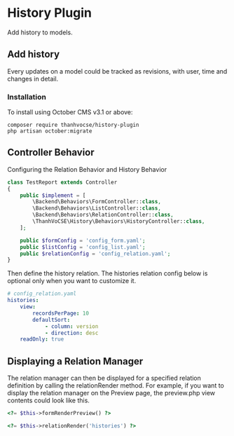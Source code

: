 # History Plugin

Add history to models.

## Add history

Every updates on a model could be tracked as revisions, with user, time and changes in detail.

### Installation

To install using October CMS v3.1 or above:

```
composer require thanhvocse/history-plugin
php artisan october:migrate
```

## Controller Behavior

Configuring the Relation Behavior and History Behavior

```php
class TestReport extends Controller
{
    public $implement = [
        \Backend\Behaviors\FormController::class,
        \Backend\Behaviors\ListController::class,
        \Backend\Behaviors\RelationController::class,
        \ThanhVoCSE\History\Behaviors\HistoryController::class,
    ];

    public $formConfig = 'config_form.yaml';
    public $listConfig = 'config_list.yaml';
    public $relationConfig = 'config_relation.yaml';
}
```

Then define the history relation. The histories relation config below is optional only when you want to customize it.

```yaml
# config_relation.yaml
histories:
    view:
        recordsPerPage: 10
        defaultSort:
            - column: version
            - direction: desc
    readOnly: true
```

## Displaying a Relation Manager
The relation manager can then be displayed for a specified relation definition by calling the relationRender method. For example, if you want to display the relation manager on the Preview page, the preview.php view contents could look like this.

```php
<?= $this->formRenderPreview() ?>

<?= $this->relationRender('histories') ?>
```
